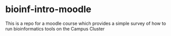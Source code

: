 # bioinf-intro-moodle
This is a repo for a moodle course which provides a simple survey of how to run bioinformatics tools on the Campus Cluster
